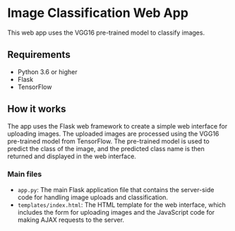 # Image Classification Web App

This web app uses the VGG16 pre-trained model to classify images.

## Requirements

- Python 3.6 or higher
- Flask
- TensorFlow


## How it works

The app uses the Flask web framework to create a simple web interface for uploading images. The uploaded images are processed using the VGG16 pre-trained model from TensorFlow. The pre-trained model is used to predict the class of the image, and the predicted class name is then returned and displayed in the web interface.

### Main files

- `app.py`: The main Flask application file that contains the server-side code for handling image uploads and classification.
- `templates/index.html`: The HTML template for the web interface, which includes the form for uploading images and the JavaScript code for making AJAX requests to the server.
